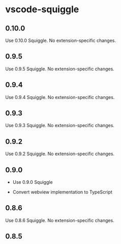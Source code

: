 # vscode-squiggle

## 0.10.0

Use 0.10.0 Squiggle. No extension-specific changes.

## 0.9.5

Use 0.9.5 Squiggle. No extension-specific changes.

## 0.9.4

Use 0.9.4 Squiggle. No extension-specific changes.

## 0.9.3

Use 0.9.3 Squiggle. No extension-specific changes.

## 0.9.2

Use 0.9.2 Squiggle. No extension-specific changes.

## 0.9.0

- Use 0.9.0 Squiggle

- Convert webview implementation to TypeScript

## 0.8.6

Use 0.8.6 Squiggle. No extension-specific changes.

## 0.8.5
